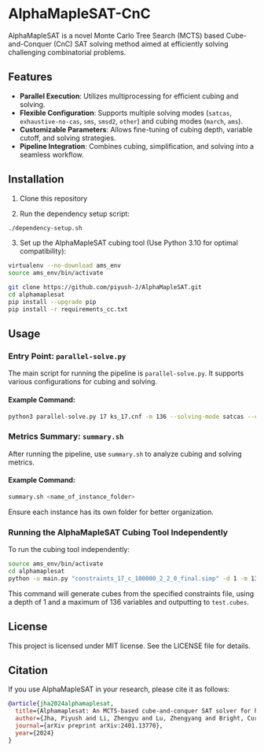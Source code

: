 # AlphaMapleSAT-CnC

<!-- virtualenv --no-download ams_env
source ams_env/bin/activate
cd alphamaplesat
pip install --upgrade pip
pip install -r requirements_cc.txt

python -u main.py "constraints_17_c_100000_2_2_0_final.simp" -d 1 -m 136 -o "test.cubes" -prod -->

AlphaMapleSAT is a novel Monte Carlo Tree Search (MCTS) based Cube-and-Conquer (CnC) SAT solving method aimed at efficiently solving challenging combinatorial problems. 

## Features

- **Parallel Execution**: Utilizes multiprocessing for efficient cubing and solving.
- **Flexible Configuration**: Supports multiple solving modes (`satcas`, `exhaustive-no-cas`, `sms`, `smsd2`, `other`) and cubing modes (`march`, `ams`).
- **Customizable Parameters**: Allows fine-tuning of cubing depth, variable cutoff, and solving strategies.
- **Pipeline Integration**: Combines cubing, simplification, and solving into a seamless workflow.

## Installation

1. Clone this repository

2. Run the dependency setup script:
```bash
./dependency-setup.sh
```

3. Set up the AlphaMapleSAT cubing tool (Use Python 3.10 for optimal compatibility):
```bash
virtualenv --no-download ams_env
source ams_env/bin/activate

git clone https://github.com/piyush-J/AlphaMapleSAT.git
cd alphamaplesat
pip install --upgrade pip
pip install -r requirements_cc.txt
```

## Usage

### Entry Point: `parallel-solve.py`

The main script for running the pipeline is `parallel-solve.py`. It supports various configurations for cubing and solving.

#### Example Command:
```bash
python3 parallel-solve.py 17 ks_17.cnf -m 136 --solving-mode satcas --cubing-mode ams --timeout 7200
```

### Metrics Summary: `summary.sh`

After running the pipeline, use `summary.sh` to analyze cubing and solving metrics.

#### Example Command:
```bash
summary.sh <name_of_instance_folder>
```

Ensure each instance has its own folder for better organization.

### Running the AlphaMapleSAT Cubing Tool Independently

To run the cubing tool independently:
```bash
source ams_env/bin/activate
cd alphamaplesat
python -u main.py "constraints_17_c_100000_2_2_0_final.simp" -d 1 -m 136 -o "test.cubes" -prod
```

This command will generate cubes from the specified constraints file, using a depth of 1 and a maximum of 136 variables and outputting to `test.cubes`. 

## License

This project is licensed under MIT license. See the LICENSE file for details.

## Citation

If you use AlphaMapleSAT in your research, please cite it as follows:

```bibtex
@article{jha2024alphamaplesat,
  title={Alphamaplesat: An MCTS-based cube-and-conquer SAT solver for hard combinatorial problems},
  author={Jha, Piyush and Li, Zhengyu and Lu, Zhengyang and Bright, Curtis and Ganesh, Vijay},
  journal={arXiv preprint arXiv:2401.13770},
  year={2024}
}
```

